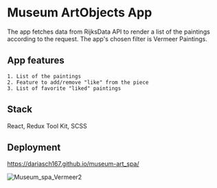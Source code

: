 # Museum ArtObjects App

The app fetches data from RijksData API to render a list of the paintings according to the request. 
The app's chosen filter is Vermeer Paintings.

## App features

	1. List of the paintings
	2. Feature to add/remove "like" from the piece
	3. List of favorite "liked" paintings

## Stack
React, Redux Tool Kit, SCSS


## Deployment
https://dariasch167.github.io/museum-art_spa/

![Museum_spa_Vermeer2](https://github.com/user-attachments/assets/9f876bae-275d-4124-91eb-7a579d13e242)
